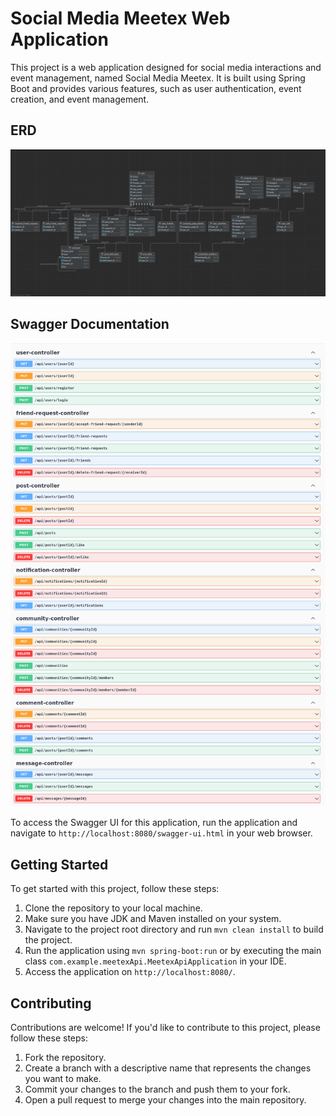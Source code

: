 # Social Media Meetex Web Application

This project is a web application designed for social media interactions and event management, named Social Media Meetex. It is built using Spring Boot and provides various features, such as user authentication, event creation, and event management.

## ERD

![ERD](/images/erd.png)

## Swagger Documentation

![Swagger Documentation](/images/swaggerDocumentation.png)

To access the Swagger UI for this application, run the application and navigate to `http://localhost:8080/swagger-ui.html` in your web browser.

## Getting Started

To get started with this project, follow these steps:

1. Clone the repository to your local machine.
2. Make sure you have JDK and Maven installed on your system.
3. Navigate to the project root directory and run `mvn clean install` to build the project.
4. Run the application using `mvn spring-boot:run` or by executing the main class `com.example.meetexApi.MeetexApiApplication` in your IDE.
5. Access the application on `http://localhost:8080/`.

## Contributing

Contributions are welcome! If you'd like to contribute to this project, please follow these steps:

1. Fork the repository.
2. Create a branch with a descriptive name that represents the changes you want to make.
3. Commit your changes to the branch and push them to your fork.
4. Open a pull request to merge your changes into the main repository.

